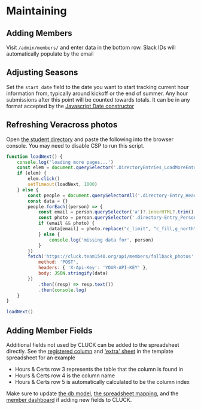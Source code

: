 # Maintaining

## Adding Members

Visit `/admin/members/` and enter data in the bottom row. Slack IDs will automatically populate by the email

## Adjusting Seasons

Set the `start_date` field to the date you want to start tracking current hour information from, typically around kickoff or the end of summer. Any hour submissions after this point will be counted towards totals. It can be in any format accepted by the [Javascript Date constructor](https://developer.mozilla.org/en-US/docs/Web/JavaScript/Reference/Global_Objects/Date/Date)

## Refreshing Veracross photos

Open [the student directory](https://portals.veracross.com/catlin/student/directory/1) and paste the following into the browser console. You may need to disable CSP to run this script.

```js
function loadNext() {
    console.log('loading more pages...')
    const elem = document.querySelector('.DirectoryEntries_LoadMoreEntriesButton')
    if (elem) {
        elem.click()
        setTimeout(loadNext, 1000)
    } else {
        const people = document.querySelectorAll('.directory-Entry_Header')
        const data = {}
        people.forEach((person) => {
            const email = person.querySelector('a')?.innerHTML?.trim()
            const photo = person.querySelector('.directory-Entry_PersonPhoto--full')?.src
            if (email && photo) {
                data[email] = photo.replace("c_limit", "c_fill,g_north")
            } else {
                console.log('missing data for', person)
            }
        })
        fetch('https://cluck.team1540.org/api/members/fallback_photos', {
            method: 'POST',
            headers: { 'X-Api-Key': 'YOUR-API-KEY' },
            body: JSON.stringify(data)
        })
            .then((resp) => resp.text())
            .then(console.log)
    }
}

loadNext()
```

## Adding Member Fields

Additional fields not used by CLUCK can be added to the spreadsheet directly. See the [registered column](https://docs.google.com/spreadsheets/d/1p18eJW29CzLn-zZKBKm-OOM6BtR-oLlrZVfNJtNPl9A/edit?gid=568325748#gid=568325748&range=B2:B46) and ['extra' sheet](https://docs.google.com/spreadsheets/d/1p18eJW29CzLn-zZKBKm-OOM6BtR-oLlrZVfNJtNPl9A/edit?gid=2140052736#gid=2140052736) in the template spreadsheet for an example

-   Hours & Certs row 3 represents the table that the column is found in
-   Hours & Certs row 4 is the column name
-   Hours & Certs row 5 is automatically calculated to be the column index

Make sure to update [the db model](prisma/schema.prisma), [the spreadsheet mapping](src/spreadsheet/index.ts), and the [member dashboard](src/views/admin_members) if adding new fields to CLUCK.
